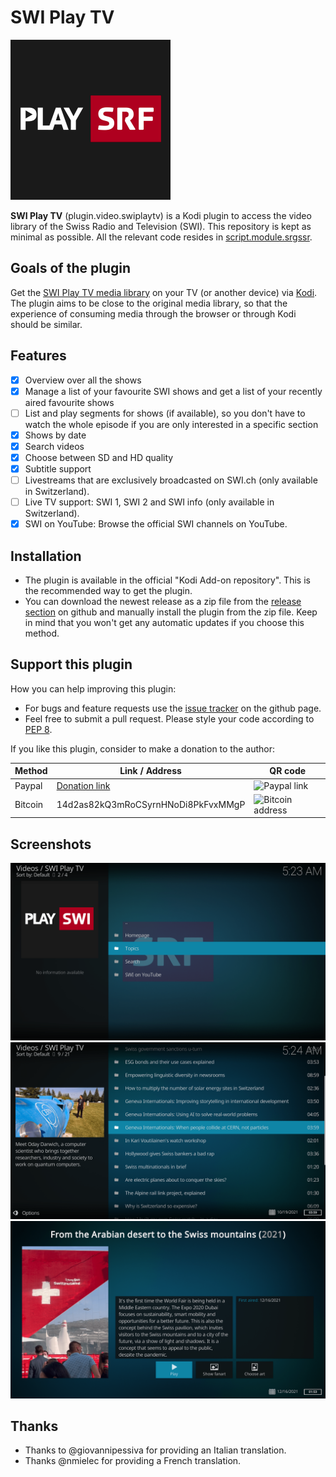 # SWI Play TV

<img src="https://github.com/goggle/plugin.video.swiplaytv/raw/master/resources/icon.png" width="256">

**SWI Play TV** (plugin.video.swiplaytv) is a Kodi plugin to access the video library of the Swiss Radio and Television (SWI).
This repository is kept as minimal as possible. All the relevant code resides in [script.module.srgssr](https://github.com/goggle/script.module.srgssr).

## Goals of the plugin
Get the [SWI Play TV media library](https://www.swi.ch/play/tv) on your TV (or another device) via [Kodi](https://kodi.tv/). The plugin aims to be close to the original media library, so that the experience of consuming media through the browser or through Kodi should be similar.

## Features
 - [x] Overview over all the shows
 - [x] Manage a list of your favourite SWI shows and get a list of your recently aired favourite shows
 - [ ] List and play segments for shows (if available), so you don't have to watch the whole episode if you are only interested in a specific section
 - [x] Shows by date
 - [x] Search videos
 - [x] Choose between SD and HD quality
 - [x] Subtitle support
 - [ ] Livestreams that are exclusively broadcasted on SWI.ch (only available in Switzerland).
 - [ ] Live TV support: SWI 1, SWI 2 and SWI info (only available in Switzerland).
 - [x] SWI on YouTube: Browse the official SWI channels on YouTube.

## Installation

 - The plugin is available in the official "Kodi Add-on repository". This is the recommended way to get the plugin.
 - You can download the newest release as a zip file from the [release section](https://github.com/goggle/plugin.video.swiplaytv/releases) on github and manually install the plugin from the zip file. Keep in mind that you won't get any automatic updates if you choose this method.

## Support this plugin
How you can help improving this plugin:
 - For bugs and feature requests use the [issue tracker](https://github.com/goggle/plugin.video.swiplaytv/issues) on the github page.
 - Feel free to submit a pull request. Please style your code according to [PEP 8](https://www.python.org/dev/peps/pep-0008/).

If you like this plugin, consider to make a donation to the author:

| Method | Link / Address | QR code |
| --- | --- | --- |
| Paypal | [Donation link](https://www.paypal.com/cgi-bin/webscr?cmd=_s-xclick&hosted_button_id=ZXAFRHTZGRARS) | ![Paypal link](https://raw.githubusercontent.com/goggle/plugin.video.swiplaytv/e62b52bb394eeee98c929895005bbc33e6028770/paypal.png) |
| Bitcoin | 14d2as82kQ3mRoCSyrnHNoDi8PkFvxMMgP | ![Bitcoin address](https://raw.githubusercontent.com/goggle/plugin.video.swiplaytv/af1c696004d9b42c730dc55f7e66596ec3521b99/bitcoin.png) |


## Screenshots
![Main menu](https://raw.githubusercontent.com/goggle/plugin.video.swiplaytv/master/resources/screenshot-01.png)
![A list menu](https://raw.githubusercontent.com/goggle/plugin.video.swiplaytv/master/resources/screenshot-02.png)
![Episode information](https://raw.githubusercontent.com/goggle/plugin.video.swiplaytv/master/resources/screenshot-03.png)

## Thanks
 - Thanks to @giovannipessiva for providing an Italian translation.
 - Thanks @nmielec for providing a French translation.